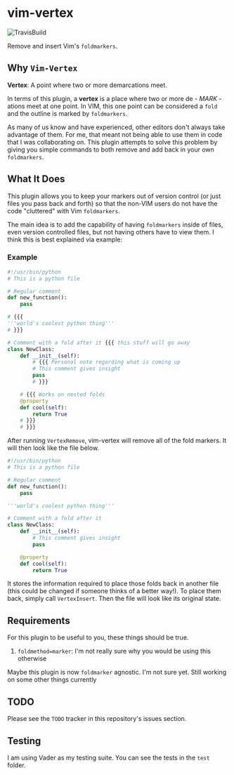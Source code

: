 # vim-vertex
![TravisBuild](https://travis-ci.org/tjdevries/vim-vertex.svg?branch=master)

Remove and insert Vim's `foldmarkers`.

## Why `Vim-Vertex`

**Vertex**: A point where two or more demarcations meet.

In terms of this plugin, a **vertex** is a place where two or more de - _MARK_ - ations meet at one point. In VIM, this one point can be considered a `fold` and the outline is marked by `foldmarkers`. 

As many of us know and have experienced, other editors don't always take advantage of them. For me, that meant not being able to use them in code that I was collaborating on. This plugin attempts to solve this problem by giving you simple commands to both remove and add back in your own `foldmarkers`.

## What It Does

This plugin allows you to keep your markers out of version control (or just files you pass back and forth) so that the non-VIM users do not have the code "cluttered" with Vim `foldmarkers`.

The main idea is to add the capability of having `foldmarkers` inside of files, even version controlled files, but not having others have to view them. I think this is best explained via example:

### Example

```python
#!/usr/bin/python
# This is a python file

# Regular comment
def new_function():
    pass

# {{{
'''world's coolest python thing'''
# }}}

# Comment with a fold after it {{{ this stuff will go away
class NewClass:
    def __init__(self):
        # {{{ Personal note regarding what is coming up
        # This comment gives insight
        pass
        # }}}

    # {{{ Works on nested folds
    @property
    def cool(self):
        return True
    # }}}
    # }}}
```

After running `VertexRemove`, vim-vertex will remove all of the fold markers. It will then look like the file below.

```python
#!/usr/bin/python
# This is a python file

# Regular comment
def new_function():
    pass

'''world's coolest python thing'''

# Comment with a fold after it
class NewClass:
    def __init__(self):
        # This comment gives insight
        pass

    @property
    def cool(self):
        return True
```

It stores the information required to place those folds back in another file (this could be changed if someone thinks of a better way!). To place them back, simply call `VertexInsert`. Then the file will look like its original state.

## Requirements

For this plugin to be useful to you, these things should be true.

1. `foldmethod=marker`: I'm not really sure why you would be using this otherwise

Maybe this plugin is now `foldmarker` agnostic. I'm not sure yet. Still working on some other things currently

## TODO

Please see the `TODO` tracker in this repository's issues section.

## Testing

I am using Vader as my testing suite. You can see the tests in the `test` folder.

